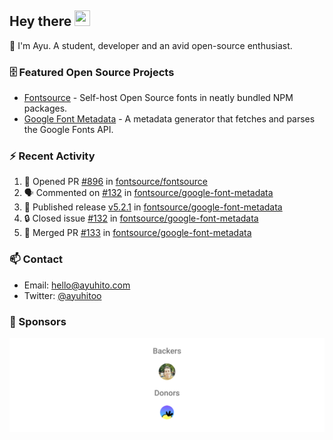 ## Hey there <img src="https://media.giphy.com/media/hvRJCLFzcasrR4ia7z/giphy.gif" width="25" height="25">

📝 I'm Ayu. A student, developer and an avid open-source enthusiast.

### 🗄 Featured Open Source Projects

- [Fontsource](https://github.com/fontsource/fontsource) - Self-host Open Source fonts in neatly bundled NPM packages.
- [Google Font Metadata](https://github.com/fontsource/google-font-metadata) - A metadata generator that fetches and parses the Google Fonts API.

### ⚡ Recent Activity

<!--START_SECTION:activity-->

1. 💪 Opened PR [#896](https://github.com/fontsource/fontsource/pull/896) in [fontsource/fontsource](https://github.com/fontsource/fontsource)
2. 🗣 Commented on [#132](https://github.com/fontsource/google-font-metadata/issues/132#issuecomment-1840484527) in [fontsource/google-font-metadata](https://github.com/fontsource/google-font-metadata)
3. 🚀 Published release [v5.2.1](https://github.com/fontsource/google-font-metadata/releases/tag/v5.2.1) in [fontsource/google-font-metadata](https://github.com/fontsource/google-font-metadata)
4. 🔒 Closed issue [#132](https://github.com/fontsource/google-font-metadata/issues/132) in [fontsource/google-font-metadata](https://github.com/fontsource/google-font-metadata)
5. 🎉 Merged PR [#133](https://github.com/fontsource/google-font-metadata/pull/133) in [fontsource/google-font-metadata](https://github.com/fontsource/google-font-metadata)
<!--END_SECTION:activity-->

### 📫 Contact

- Email: hello@ayuhito.com
- Twitter: [@ayuhitoo](https://twitter.com/ayuhitoo)

### :sparkling_heart: Sponsors

<p align="center">
  <a href="https://cdn.jsdelivr.net/gh/ayuhito/ayuhito/sponsors.svg">
    <img src='https://raw.githubusercontent.com/ayuhito/ayuhito/master/sponsors.svg'/>
  </a>
</p>
